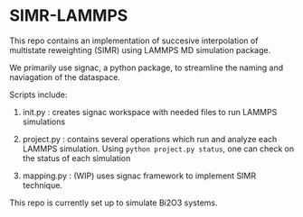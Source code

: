 # SIMR-LAMMPS

This repo contains an implementation of succesive interpolation of multistate reweighting (SIMR) using LAMMPS MD simulation package. 


We primarily use signac, a python package, to streamline the naming and naviagation of the dataspace.

Scripts include:

1. init.py : creates signac workspace with needed files to run LAMMPS simulations

2. project.py : contains several operations which run and analyze each LAMMPS simulation. Using `python project.py status`, one can check on the status of each simulation

3. mapping.py : (WIP) uses signac framework to implement SIMR technique.

This repo is currently set up to simulate Bi2O3 systems. 
